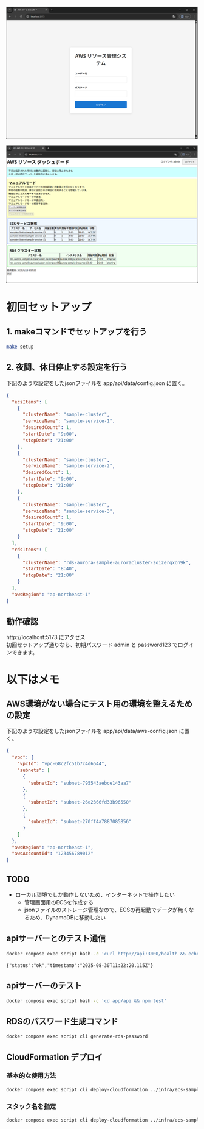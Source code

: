 
![alt-text](resources/login-page.png)

![alt-text](resources/dashboard.png)

# 初回セットアップ

## 1. makeコマンドでセットアップを行う

```sh
make setup
```

## 2. 夜間、休日停止する設定を行う

下記のような設定をしたjsonファイルを app/api/data/config.json に置く。

```json
{
  "ecsItems": [
    {
      "clusterName": "sample-cluster",
      "serviceName": "sample-service-1",
      "desiredCount": 1,
      "startDate": "9:00",
      "stopDate": "21:00"
    },
    {
      "clusterName": "sample-cluster",
      "serviceName": "sample-service-2",
      "desiredCount": 1,
      "startDate": "9:00",
      "stopDate": "21:00"
    },
    {
      "clusterName": "sample-cluster",
      "serviceName": "sample-service-3",
      "desiredCount": 1,
      "startDate": "9:00",
      "stopDate": "21:00"
    }
  ],
  "rdsItems": [
    {
      "clusterName": "rds-aurora-sample-auroracluster-zoizerqxon9k",
      "startDate": "8:40",
      "stopDate": "21:00"
    }
  ],
  "awsRegion": "ap-northeast-1"
}
```

## 動作確認

http://localhost:5173 にアクセス  
初回セットアップ通りなら、初期パスワード admin と password123 でログインできます。

# **以下はメモ**

## AWS環境がない場合にテスト用の環境を整えるための設定

下記のような設定をしたjsonファイルを app/api/data/aws-config.json に置く。

```json
{
  "vpc": {
    "vpcId": "vpc-68c2fc51b7c4d6544",
    "subnets": [
      {
        "subnetId": "subnet-795543aebce143aa7"
      },
      {
        "subnetId": "subnet-26e2366fd33b96550"
      },
      {
        "subnetId": "subnet-270ff4a7887085856"
      }
    ]
  },
  "awsRegion": "ap-northeast-1",
  "awsAccountId": "123456789012"
}
```

## TODO

- ローカル環境でしか動作しないため、インターネットで操作したい
    - 管理画面用のECSを作成する
    - jsonファイルのストレージ管理なので、ECSの再起動でデータが無くなるため、DynamoDBに移動したい

## apiサーバーとのテスト通信

```sh
docker compose exec script bash -c 'curl http://api:3000/health && echo ""'
```

```
{"status":"ok","timestamp":"2025-08-30T11:22:20.115Z"}
```

## apiサーバーのテスト

```sh
docker compose exec script bash -c 'cd app/api && npm test'
```

## RDSのパスワード生成コマンド

```sh
docker compose exec script cli generate-rds-password
```

## CloudFormation デプロイ

### 基本的な使用方法

```bash
docker compose exec script cli deploy-cloudformation ../infra/ecs-sample.yml
```

### スタック名を指定

```bash
docker compose exec script cli deploy-cloudformation ../infra/ecs-sample.yml ecs-sample
```
